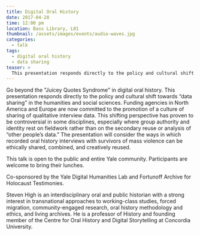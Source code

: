 ```yaml
---
title: Digital Oral History
date: 2017-04-28
time: 12:00 pm
location: Bass Library, L01
thumbnail: /assets/images/events/audio-waves.jpg
categories:
  - talk
tags:
  - digital oral history
  - data sharing
teaser: >
  This presentation responds directly to the policy and cultural shift towards “data sharing” in the humanities and social sciences. Funding agencies in North America and Europe are now committed to the promotion of a culture of sharing of qualitative interview data.  
---
```


Go beyond the "Juicey Quotes Syndrome" in digital oral history. This presentation responds directly to the policy and cultural shift towards “data sharing” in the humanities and social sciences. Funding agencies in North America and Europe are now committed to the promotion of a culture of sharing of qualitative interview data.  This shifting perspective has proven to be controversial in some disciplines, especially where group authority and identity rest on fieldwork rather than on the secondary reuse or analysis of “other people’s data.” The presentation will consider the ways in which recorded oral history interviews with survivors of mass violence can be ethically shared, combined, and creatively reused.
 
This talk is open to the public and entire Yale community. Participants are welcome to bring their lunches.
 
Co-sponsored by the ​Yale Digital Humanities Lab and Fortunoff Archive for Holocaust Testimonies. 
 
Steven High is an interdisciplinary oral and public historian with a strong interest in transnational approaches to working-class studies, forced migration, community-engaged research, oral history methodology and ethics, and living archives. He is a professor of History and founding member of the Centre for Oral History and Digital Storytelling at Concordia University.